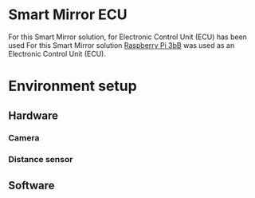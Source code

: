 # Smart Mirror ECU
For this Smart Mirror solution, for Electronic Control Unit (ECU) has been used For this Smart Mirror solution [Raspberry Pi 3bB](https://www.raspberrypi.org/products/raspberry-pi-3-model-b-plus/) was used as an Electronic Control Unit (ECU).

# Environment setup
## Hardware
### Camera
### Distance sensor
## Software
